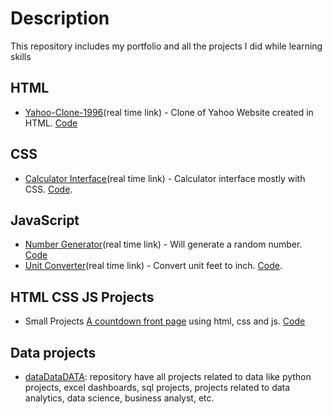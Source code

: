 # Description
This repository includes my portfolio and all the projects I did while learning skills


## HTML
- [Yahoo-Clone-1996](https://rohini-ranjanr.github.io/yahoo-clone-1996/yahoo_home.html)(real time link) - Clone of Yahoo Website created in HTML. [Code](https://github.com/rohini-ranjanR/rohini-ranjanR.github.io/blob/main/yahoo-clone-1996/yahoo_home.html)


## CSS
- [Calculator Interface](https://rohini-ranjanr.github.io/CSS%20Projects/calculator/home.html)(real time link) - Calculator interface mostly with CSS. [Code](https://github.com/rohini-ranjanR/rohini-ranjanR.github.io/tree/main/CSS%20Projects/calculator).


## JavaScript
- [Number Generator](https://rohini-ranjanr.github.io/Javascript%20Project/number%20generator/home.html)(real time link) - Will generate a random number. [Code](https://github.com/rohini-ranjanR/rohini-ranjanR.github.io/blob/main/Javascript%20Project/number%20generator/home.html)
- [Unit Converter](https://rohini-ranjanr.github.io/Javascript%20Project/unit%20converter/home.html)(real time link) - Convert unit feet to inch. [Code](https://github.com/rohini-ranjanR/rohini-ranjanR.github.io/tree/main/Javascript%20Project/unit%20converter).


## HTML CSS JS Projects 
- Small Projects [A countdown front page](https://rohini-ranjanr.github.io/HTML%20CSS%20Js%20projects/a%20countdown%20front%20page/index.html) using html, css and js. [Code](https://github.com/rohini-ranjanR/rohini-ranjanR.github.io/blob/main/HTML%20CSS%20Js%20projects/a%20countdown%20front%20page/index.html)


## Data projects
- [dataDataDATA](https://github.com/rohini-ranjanR/dataDataDATA/blob/main/Readme.md): repository have all projects related  to data like python projects, excel dashboards, sql projects, projects related to data analytics, data science, business analyst, etc.


